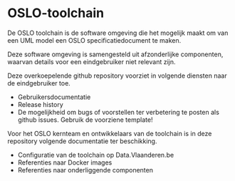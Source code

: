 # OSLO-toolchain

De OSLO toolchain is de software omgeving die het mogelijk maakt om van een UML model een OSLO specificatiedocument te maken.

Deze software omgeving is samengesteld uit afzonderlijke componenten,
waarvan details voor een eindgebruiker niet relevant zijn.

Deze overkoepelende github repository voorziet in volgende diensten naar de eindgebruiker toe.
* Gebruikersdocumentatie
* Release history
* De mogelijkheid om bugs of voorstellen ter verbetering te posten als github issues. Gebruik de voorziene template!

Voor het OSLO kernteam en ontwikkelaars van de toolchain is in deze repository volgende documentatie ter beschikking.
* Configuratie van de toolchain op Data.Vlaanderen.be
* Referenties naar Docker images
* Referenties naar onderliggende componenten

